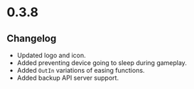 # 0.3.8

## Changelog

-   Updated logo and icon.
-   Added preventing device going to sleep during gameplay.
-   Added `OutIn` variations of easing functions.
-   Added backup API server support.
